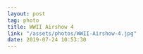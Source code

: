 ```yaml
---
layout: post
tag: photo
title: WWII Airshow 4
link: "/assets/photos/WWII-Airshow-4.jpg"
date: 2019-07-24 10:53:30
---
```

